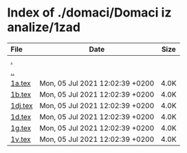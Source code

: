 # Index of ./domaci/Domaci iz analize/1zad

File | Date | Size
:--- | --- | ---
[.](.) | |
[..](..) | |
[1a.tex](1a.tex) | Mon, 05 Jul 2021 12:02:39 +0200 | 4.0K
[1b.tex](1b.tex) | Mon, 05 Jul 2021 12:02:39 +0200 | 4.0K
[1dj.tex](1dj.tex) | Mon, 05 Jul 2021 12:02:39 +0200 | 4.0K
[1d.tex](1d.tex) | Mon, 05 Jul 2021 12:02:39 +0200 | 4.0K
[1g.tex](1g.tex) | Mon, 05 Jul 2021 12:02:39 +0200 | 4.0K
[1v.tex](1v.tex) | Mon, 05 Jul 2021 12:02:39 +0200 | 4.0K
